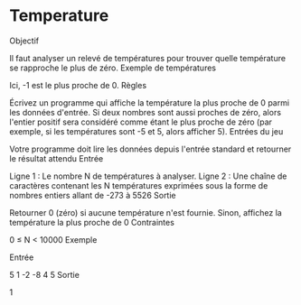 # Temperature
Objectif

Il faut  analyser un relevé de températures pour trouver quelle température se rapproche le plus de zéro.
Exemple de températures

Ici, -1 est le plus proche de 0.
Règles

Écrivez un programme qui affiche la température la plus proche de 0 parmi les données d'entrée. Si deux nombres sont aussi proches de zéro, alors l'entier positif sera considéré comme étant le plus proche de zéro (par exemple, si les températures sont -5 et 5, alors afficher 5).
Entrées du jeu

Votre programme doit lire les données depuis l'entrée standard et retourner le résultat attendu
Entrée

Ligne 1 : Le nombre N de températures à analyser.
Ligne 2 : Une chaîne de caractères contenant les N températures exprimées sous la forme de nombres entiers allant de -273 à 5526
Sortie

Retourner 0 (zéro) si aucune température n'est fournie. Sinon, affichez la température la plus proche de 0
Contraintes

0 ≤ N < 10000
Exemple

Entrée

5
1 -2 -8 4 5
Sortie

1
